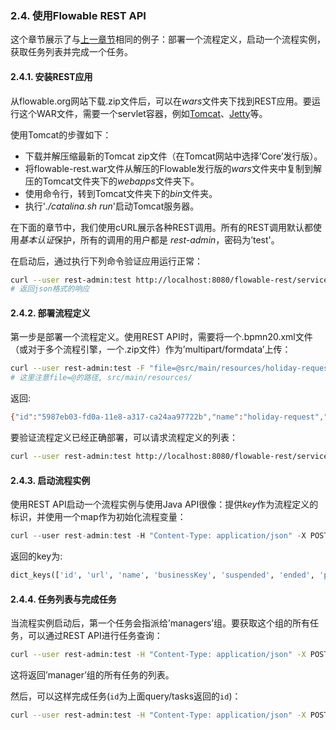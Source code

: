 ### 2.4. 使用Flowable REST API

这个章节展示了与[上一章节](https://tkjohn.github.io/flowable-userguide/#getting.started.command.line)相同的例子：部署一个流程定义，启动一个流程实例，获取任务列表并完成一个任务。

#### 2.4.1. 安装REST应用

从flowable.org网站下载.zip文件后，可以在*wars*文件夹下找到REST应用。要运行这个WAR文件，需要一个servlet容器，例如[Tomcat](http://tomcat.apache.org/)、[Jetty](http://www.eclipse.org/jetty/)等。

使用Tomcat的步骤如下：

- 下载并解压缩最新的Tomcat zip文件（在Tomcat网站中选择’Core’发行版）。
- 将flowable-rest.war文件从解压的Flowable发行版的*wars*文件夹中复制到解压的Tomcat文件夹下的*webapps*文件夹下。
- 使用命令行，转到Tomcat文件夹下的*bin*文件夹。
- 执行'*./catalina.sh run*'启动Tomcat服务器。

在下面的章节中，我们使用cURL展示各种REST调用。所有的REST调用默认都使用*基本认证*保护，所有的调用的用户都是 *rest-admin*，密码为’test'。

在启动后，通过执行下列命令验证应用运行正常：

```bash
curl --user rest-admin:test http://localhost:8080/flowable-rest/service/management/engine
# 返回json格式的响应
```

#### 2.4.2. 部署流程定义

第一步是部署一个流程定义。使用REST API时，需要将一个.bpmn20.xml文件（或对于多个流程引擎，一个.zip文件）作为’multipart/formdata’上传：

```bash
curl --user rest-admin:test -F "file=@src/main/resources/holiday-request.bpmn20.xml" http://localhost:8080/flowable-rest/service/repository/deployments
# 这里注意file=@的路径, src/main/resources/
```

返回:

```bash
{"id":"5987eb03-fd0a-11e8-a317-ca24aa97722b","name":"holiday-request","deploymentTime":"2018-12-11T14:02:32.838+08:00","category":null,"parentDeploymentId":null,"url":"http://localhost:8080/flowable-rest/service/repository/deployments/5987eb03-fd0a-11e8-a317-ca24aa97722b","tenantId":""}
```

要验证流程定义已经正确部署，可以请求流程定义的列表：

```bash
curl --user rest-admin:test http://localhost:8080/flowable-rest/service/repository/process-definitions
```

#### 2.4.3. 启动流程实例

使用REST API启动一个流程实例与使用Java API很像：提供*key*作为流程定义的标识，并使用一个map作为初始化流程变量：

```js
curl --user rest-admin:test -H "Content-Type: application/json" -X POST -d '{ "processDefinitionKey":"holidayRequest", "variables": [ { "name":"employee", "value": "John Doe" }, { "name":"nrOfHolidays", "value": 7 }]}' http://localhost:8080/flowable-rest/service/runtime/process-instances
```

返回的key为:

```python
dict_keys(['id', 'url', 'name', 'businessKey', 'suspended', 'ended', 'processDefinitionId', 'processDefinitionUrl', 'activityId', 'startedBy', 'started', 'variables', 'callbackId', 'callbackType', 'tenantId', 'completed'])
```

#### 2.4.4. 任务列表与完成任务

当流程实例启动后，第一个任务会指派给’managers’组。要获取这个组的所有任务，可以通过REST API进行任务查询：

```bash
curl --user rest-admin:test -H "Content-Type: application/json" -X POST -d '{ "candidateGroup" : "managers" }' http://localhost:8080/flowable-rest/service/query/tasks
```

这将返回’manager’组的所有任务的列表。

然后，可以这样完成任务(`id`为上面query/tasks返回的`id`)：

```bash
curl --user rest-admin:test -H "Content-Type: application/json" -X POST -d '{ "action" : "complete", "variables" : [ { "name" : "approved", "value" : true} ]  }' http://localhost:8080/flowable-rest/service/runtime/tasks/701c4b3f-fd0b-11e8-a317-ca24aa97722b
```

